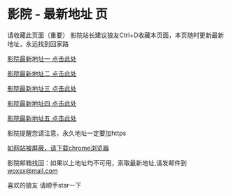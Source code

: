 # 影院 - 最新地址 页

请收藏此页面（重要）
影院站长建议狼友Ctrl+D收藏本页面，本页随时更新最新地址，永远找到回家路

[影院最新地址一 点击此处](https://5ugyam.top/) 

[影院最新地址二 点击此处](https://5rrhwg.top/) 

[影院最新地址三 点击此处](https://5tagrt.top/) 

[影院最新地址四 点击此处](https://5rrhwg.top/) 

[影院最新地址五 点击此处](https://5ugyam.top/) 

影院提醒您请注意，永久地址一定要加https

[如网站被屏蔽，请下载chrome浏览器](https://8xe23.com/chrome_93.0.4577.82.apk) 

影院邮箱找回：如果以上地址均不可用，索取最新地址,请发邮件到 woxsx@mail.com

喜欢的狼友 请顺手star一下
